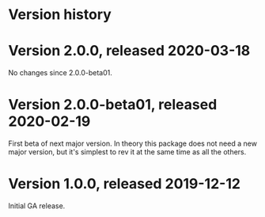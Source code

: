 # Version history

# Version 2.0.0, released 2020-03-18

No changes since 2.0.0-beta01.

# Version 2.0.0-beta01, released 2020-02-19

First beta of next major version. In theory this package does not
need a new major version, but it's simplest to rev it at the same
time as all the others.

# Version 1.0.0, released 2019-12-12

Initial GA release.

